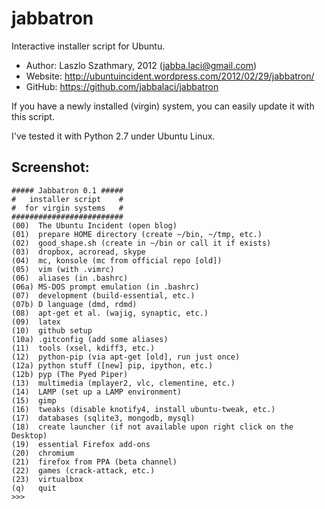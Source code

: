 jabbatron
=========

Interactive installer script for Ubuntu.

* Author:  Laszlo Szathmary, 2012 (<jabba.laci@gmail.com>)
* Website: <http://ubuntuincident.wordpress.com/2012/02/29/jabbatron/>
* GitHub:  <https://github.com/jabbalaci/jabbatron>

If you have a newly installed (virgin) system,
you can easily update it with this script.

I've tested it with Python 2.7 under Ubuntu Linux.

Screenshot:
-----------

    ##### Jabbatron 0.1 #####
    #   installer script    #
    #  for virgin systems   #
    #########################
    (00)  The Ubuntu Incident (open blog)
    (01)  prepare HOME directory (create ~/bin, ~/tmp, etc.)
    (02)  good_shape.sh (create in ~/bin or call it if exists)
    (03)  dropbox, acroread, skype
    (04)  mc, konsole (mc from official repo [old])
    (05)  vim (with .vimrc)
    (06)  aliases (in .bashrc)
    (06a) MS-DOS prompt emulation (in .bashrc)
    (07)  development (build-essential, etc.)
    (07b) D language (dmd, rdmd)
    (08)  apt-get et al. (wajig, synaptic, etc.)
    (09)  latex
    (10)  github setup
    (10a) .gitconfig (add some aliases)
    (11)  tools (xsel, kdiff3, etc.)
    (12)  python-pip (via apt-get [old], run just once)
    (12a) python stuff ([new] pip, ipython, etc.)
    (12b) pyp (The Pyed Piper)
    (13)  multimedia (mplayer2, vlc, clementine, etc.)
    (14)  LAMP (set up a LAMP environment)
    (15)  gimp
    (16)  tweaks (disable knotify4, install ubuntu-tweak, etc.)
    (17)  databases (sqlite3, mongodb, mysql)
    (18)  create launcher (if not available upon right click on the Desktop)
    (19)  essential Firefox add-ons
    (20)  chromium
    (21)  firefox from PPA (beta channel)
    (22)  games (crack-attack, etc.)
    (23)  virtualbox
    (q)   quit
    >>>
